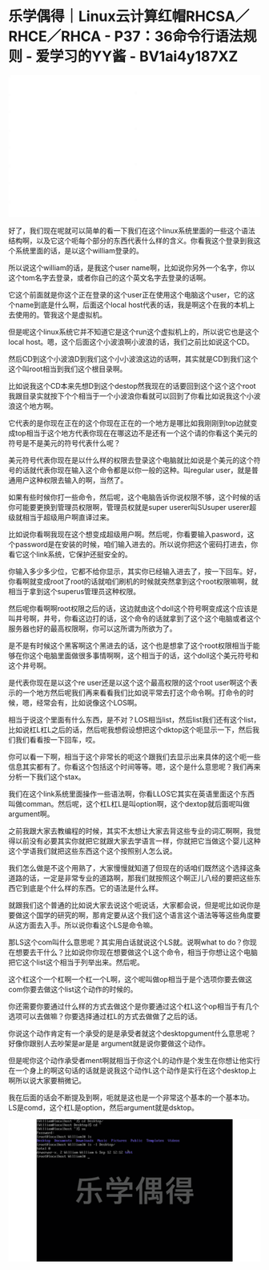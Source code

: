 # 乐学偶得｜Linux云计算红帽RHCSA／RHCE／RHCA - P37：36命令行语法规则 - 爱学习的YY酱 - BV1ai4y187XZ

![](img/cbb791ebea1c5dd5d5ad17fffc71488c_0.png)

好了，我们现在呢就可以简单的看一下我们在这个linux系统里面的一些这个语法结构啊，以及它这个呃每个部分的东西代表什么样的含义。你看我这个登录到我这个系统里面的话，是以这个william登录的。

所以说这个william的话，是我这个user name啊，比如说你另外一个名字，你以这个tom名字去登录，或者你自己的这个英文名字去登录的话啊。

它这个前面就是你这个正在登录的这个user正在使用这个电脑这个user，它的这个name到底是什么啊，后面这个local host代表的话，我是啊这个在我的本机上去使用的。管我这个是虚拟机。

但是呢这个linux系统它并不知道它是这个run这个虚拟机上的，所以说它也是这个local host。嗯，这个后面这个小波浪啊小波浪的话，我们之前比如说这个CD。

然后CD到这个小波浪D到我们这个小小波浪这边的话啊，其实就是CD到我们这个这个叫root相当到我们这个根目录啊。

比如说我这个CD本来先想D到这个destop然我现在的话要回到这个这个这个root我跟目录实就按下个个相当于一个小波浪你看就可以回到了你看比如说我这个小波浪这个地方啊。

它代表的是你现在正在的这个你现在正在的一个地方是哪比如我刚刚到top边就变成top相当于这个地方代表你现在在哪这边不是还有一个这个请的你看这个美元的符号是不是美元的符号代表什么呢？

美元符号代表你现在是以什么样的权限去登录这个电脑就比如说是个美元的这个符号的话就代表你现在输入这个命令都是以你一般的这种。叫regular user，就是普通用户这种权限去输入的啊，当然了。

如果有些时候你打一些命令，然后呢，这个电脑告诉你说权限不够，这个时候的话你可能要更换到管理员权限啊，管理员权就是super userer叫SUsuper userer超级就相当于超级用户啊直译过来。

比如说你看啊我现在这个想变成超级用户啊。然后呢，你看要输入pasword，这个password是在安装的时候，咱们输入进去的。所以说你把这个密码打进去，你看它这个link系统，它保护还挺安全的。

你输入多少多少位，它都不给你显示，其实你已经输入进去了，按一下回车。好，你看啊就变成root了root的话就咱们刷机的时候就突然拿到这个root权限嘛啊，就相当于拿到这个superus管理员这种权限。

然后呢你看啊啊root权限之后的话，这边就由这个doll这个符号啊变成这个应该是叫井号啊，井号，你看这边打的话，这个命令的话就拿到了这个这个电脑或者这个服务器也好的最高权限啊，你可以这所谓为所欲为了。

是不是有时候这个黑客啊这个黑进去的话，这个也是想拿了这个root权限相当于能够在你这个电脑里面做很多事情啊啊，这个相当于的话，这个doll这个美元符号和这个井号啊。

是代表你现在是以这个re user还是以这个这个最高权限的这个root user啊这个表示的一个地方然后呢我们再来看看我们比如说平常去打这个命令啊。打命令的时候，嗯，经常会有，比如说像这个LOS啊。

相当于说这个里面有什么东西，是不对？LOS相当list，然后list我们还有这个list，比如说杠L杠L之后的话，然后呢我想假设想把这个dktop这个呃显示一下，然后我们我们看看按一下回车，哎。

你可以看一下啊，相当于这个非常长的呃这个跟我们去显示出来具体的这个呃一些信息其实都有了。你看这个包括这个时间等等。嗯，这个是什么意思呢？我们再来分析一下我们这个stax。

我们在这个link系统里面操作一些语法啊，你看LLOS它其实在英语里面这个东西叫做comman。然后呢，这个杠L杠L是叫option啊，这个dextop就后面呢叫做argument啊。

之前我跟大家去教编程的时候，其实不太想让大家去背这些专业的词汇啊啊，我觉得以前没有必要其实你就把它就跟大家去学语言一样，你就把它当做这个婴儿这种这个学语我们就把这些东西这个这个按照别人怎么说。

我们怎么做是不这个用熟了，大家慢慢就知道了但现在的话咱们既然这个选择这条道路的话，一定是非常专业的道路啊，那我们就按照这个啊正儿八经的要把这些东西它到底是个什么样的东西。它的语法是什么样。

就跟我们这个普通的比如说大家去说这个呃说话，大家都会说，但是呢比如说你是要做这个国学的研究的啊，那肯定要从这个我们这个语言这个语法等等这些角度要从这方面去入手。所以说你看这个LS是命令嘛。

那LS这个com叫什么意思呢？其实用白话就说这个LS就。说啊what to do？你现在想要去干什么？比如说你你现在想要做这个L这个命令，相当于你想让这个电脑把它这个list这个相当于列举出来。然后呢。

这个杠这个一个杠啊一个杠一个L啊，这个呢叫做op相当于是个选项你要去做这com你要去做这个list这个动作的时候的。

你还需要你要通过什么样的方式去做这个是你要通过这个杠L这个op相当于有几个选项可以去做嘛？你要选择通过杠L的方式去做做了之后的话。

你说这个动作肯定有一个承受的是是承受者就这个desktopgument什么意思呢？好像你跟别人去吵架是ar是是 argument就是说你要做这个动作。

但是呢你这个动作承受者ment啊就相当于你这个L的动作是个发生在你想让他实行在一个身上的啊这句话的话就是说我这个动作L这个动作是实行在这个desktop上啊所以说大家要稍微记。

我在后面的话会不断提及到啊，呃就是这也是一个非常这个基本的一个基本功。LS是comd，这个杠L是option，然后argument就是dsktop。



![](img/cbb791ebea1c5dd5d5ad17fffc71488c_2.png)